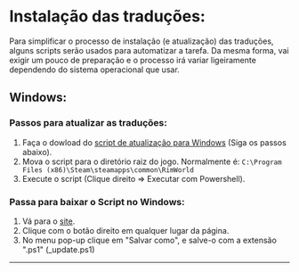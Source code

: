 # Instalação das traduções:
Para simplificar o processo de instalação (e atualização) das traduções, alguns scripts serão usados ​​para automatizar a tarefa.
Da mesma forma, vai exigir um pouco de preparação e o processo irá variar ligeiramente dependendo do sistema operacional que usar.

## Windows:
### Passos para atualizar as traduções:
1. Faça o dowload do [script de atualização para Windows](_update.ps1) (Siga os passos abaixo).
2. Mova o script para o diretório raiz do jogo. Normalmente é: `C:\Program Files (x86)\Steam\steamapps\common\RimWorld`
3. Execute o script (Clique direito => Executar com Powershell).

### Passa para baixar o Script no Windows:
1. Vá para o [site](https://raw.githubusercontent.com/Ludeon/RimWorld-PortugueseBrazilian/master/Install/_update.ps1).
2. Clique com o botão direito em qualquer lugar da página.
3. No menu pop-up clique em "Salvar como", e salve-o com a extensão ".ps1" (_update.ps1)

---
